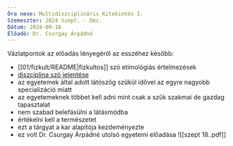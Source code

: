 ```yaml
---
Óra neve: Multidiszciplináris Kitekintés I.
Szemeszter: 2024 Szept. - Dec.
Dátum: 2024-09-18
Előadó: Dr. Csurgay Árpádné
---
```

Vázlatpontok az előadás lényegéről az esszéhez később:
- [[01/fizkult/README|fizkultos]] szó etimológiás értelmezések
- [diszciplina szó jelentése](https://www.arcanum.com/hu/online-kiadvanyok/Lexikonok-magyar-etimologiai-szotar-F14D3/d-F1C23/diszciplina-F1D4F/?list=eyJmaWx0ZXJzIjogeyJNVSI6IFsiTkZPX0xFWF9MZXhpa29ub2tfRjE0RDMiXX0sICJxdWVyeSI6ICJkaXN6Y2lwbFx1MDBlZG5hIn0)
- az egyetemek által adott látószög szűkül idővel az egyre nagyobb specializáció miatt
- az egyetemeknek többet kell adni mint csak a szűk szakmai de gazdag tapasztalat
- nem szabad belefásülni a látásmódba
- értékelni kell a természetet
- ezt a tárgyat a kar alapítója kezdeményezte
- ez volt Dr. Csurgay Árpádné utolsó egyetemi előadása
![[szept 18..pdf]]
